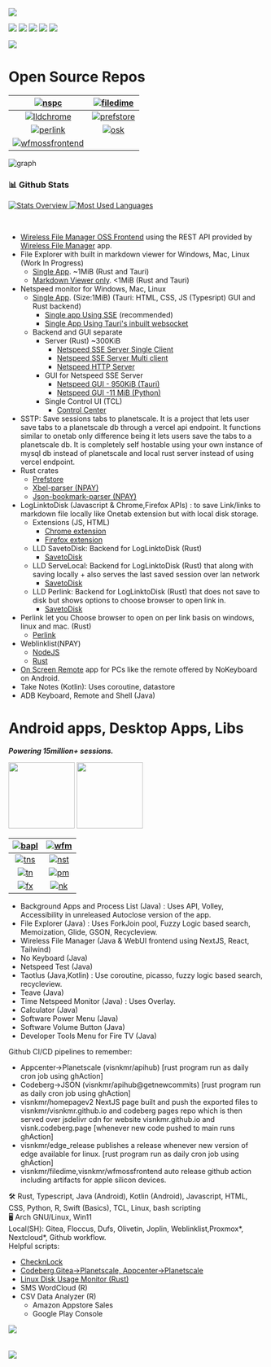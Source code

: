 ![](https://komarev.com/ghpvc/?username=visnkmr)
      
[![](https://img.shields.io/badge/-Linkedin-blue?style=flat-square&logo=Linkedin&logoColor=white)](https://www.linkedin.com/in/vishnunk-59124/)
[![](https://img.shields.io/badge/-Telegram-white?style=flat-square&logo=telegram)](https://vishnunkmr.t.me/)
[![](https://img.shields.io/badge/-Codeberg-white?style=flat-square&logo=codeberg)](https://codeberg.org/visnk)
[![](https://img.shields.io/badge/-Youtube-red?style=flat-square&logo=youtube)](https://youtube.com/@vishnunk)
[![](https://img.shields.io/badge/-Gmail-white?&style=flat-square&logo=Gmail)](mailto:visnkmr@gmail.com)

[![](https://data.jsdelivr.com/v1/package/gh/vishnunkmr/quickupdates/badge)](https://www.jsdelivr.com/package/gh/vishnunkmr/quickupdates)

<!-- <br>

![](https://cdn.jsdelivr.net/gh/visnkmr/visnkmr.github.io@main/appstore/images/bapl.png) 
![](https://cdn.jsdelivr.net/gh/visnkmr/visnkmr.github.io@main/appstore/images/pm.png) 
![](https://cdn.jsdelivr.net/gh/visnkmr/visnkmr.github.io@main/appstore/images/nokb.png)  
-->
      
# Open Source Repos    

|  <a href="https://github.com/visnkmr/netspeed_pc">![nspc] </a>  | <a href="https://github.com/visnkmr/filedime">![filedime] </a>|
| :------------: | :--------: |
| <a href="https://github.com/visnkmr/LogLink2Disk_chrome">![lldchrome] </a>   | <a href="https://github.com/visnkmr/prefstore">![prefstore] </a>|
| <a href="https://github.com/visnkmr/perlink">![perlink] </a>   | <a href="https://github.com/visnkmr/onscreenkeyboard">![osk] </a>|
| <a href="https://github.com/visnkmr/wfmossfrontend">![wfmossfrontend] </a>  | |

![graph]  

### 📊 Github Stats
<a href='https://github.com/visnkmr/visnkmr'>  

![Stats Overview](https://cdn.jsdelivr.net/gh/visnkmr/github-stats-transparent@output/generated/overview.svg)
![Most Used Languages](https://cdn.jsdelivr.net/gh/visnkmr/github-stats-transparent@output/generated/languages.svg)

</a>
<br>

  - [Wireless File Manager OSS Frontend](https://github.com/visnkmr/wfmossfrontend) using the REST API provided by [Wireless File Manager](https://github.com/visnkmr/wfm) app.
  - File Explorer with built in markdown viewer for Windows, Mac, Linux (Work In Progress)
      - [Single App](https://github.com/visnkmr/filedime). ~1MiB (Rust and Tauri)
      - [Markdown Viewer only](https://github.com/visnkmr/markdown_viewer_pc/). <1MiB (Rust and Tauri)
  - Netspeed monitor for Windows, Mac, Linux
      - [Single App](https://github.com/visnkmr/netspeed_pc/releases/latest). (Size:1MiB) (Tauri: HTML, CSS, JS (Typesript) GUI and Rust backend)
        - [Single app Using SSE](https://github.com/visnkmr/netspeed_pc) (recommended)
        - [Single App Using Tauri's inbuilt websocket](https://github.com/visnkmr/netspeed_tauri_websocket)
      - Backend and GUI separate
          - Server (Rust) ~300KiB
            - [Netspeed SSE Server Single Client](https://github.com/visnkmr/netspeed_server/releases/latest)
            - [Netspeed SSE Server Multi client](https://github.com/visnkmr/netspeed_server/tree/multi_sse_atomic)
            - [Netspeed HTTP Server](https://github.com/visnkmr/netspeed_server_http/releases/latest)  
          - GUI for Netspeed SSE Server
            - [Netspeed GUI - 950KiB (Tauri)](https://github.com/visnkmr/netspeed_gui/releases/latest)
            - [Netspeed GUI -11 MiB (Python)](https://github.com/visnkmr/ns_gui/releases/latest)  
          - Single Control UI (TCL)
            - [Control Center](https://github.com/visnkmr/netspeed_monitor_control_center)
  - SSTP: Save sessions tabs to planetscale. It is a project that lets user save tabs to a planetscale db through a vercel api endpoint. It functions similar to onetab only difference being it lets users save the tabs to a planetscale db. It is completely self hostable using your own instance of mysql db instead of planetscale and local rust server instead of using vercel endpoint.
  - Rust crates
    - [Prefstore](https://github.com/visnkmr/prefstore) 
    - [Xbel-parser (NPAY)](#)
    - [Json-bookmark-parser (NPAY)](#)
  - LogLinktoDisk (Javascript & Chrome,Firefox APIs) : to save Link/links to markdown file locally like Onetab extension but with local disk storage.
    - Extensions (JS, HTML)
      - [Chrome extension](https://github.com/visnkmr/LogLink2Disk_chrome)
      - [Firefox extension](https://github.com/visnkmr/LogLink2Disk_Firefox_extension)
    - LLD SavetoDisk: Backend for LogLinktoDisk (Rust)
      - [SavetoDisk](https://github.com/visnkmr/savetodisk)
    - LLD ServeLocal: Backend for LogLinktoDisk (Rust) that along with saving locally + also serves the last saved session over lan network
      - [SavetoDisk](https://github.com/visnkmr/savetodisk/tree/serve_markdowns)
    - LLD Perlink: Backend for LogLinktoDisk (Rust) that does not save to disk but shows options to choose browser to open link in.
      - [SavetoDisk](https://github.com/visnkmr/savetodisk/tree/open_link_in)
  - Perlink let you Choose browser to open on per link basis on windows, linux and mac. (Rust)
    - [Perlink](https://github.com/visnkmr/perlink)   
  - Weblinklist(NPAY)
    - [NodeJS](#)
    - [Rust](#)
  - [On Screen Remote](https://github.com/visnkmr/onscreenkeyboard) app for PCs like the remote offered by NoKeyboard on Android.
  - Take Notes (Kotlin): Uses coroutine, datastore
  - ADB Keyboard, Remote and Shell (Java)


# Android apps, Desktop Apps, Libs

<b><i>Powering 15million+ sessions.</i></b>

  <div>
    <a href="https://play.google.com/store/apps/developer?id=Vishnu+N+K"><img width="130px" src="https://play.google.com/intl/en_us/badges/images/badge_new.png" class="storebs bmargins" /></a>
              <a  href="https://www.amazon.com/gp/mas/dl/android?p=io.github.visnkmr.bapl&showAll=1"><img width="130px" src="https://images-na.ssl-images-amazon.com/images/G/01/mobile-apps/devportal2/res/images/amazon-appstore-badge-english-white.png" class="storebs bmargins" /></a>
<!--                   <a  href="https://apps.microsoft.com/store/search?publisher=Vishnu%20N%20K"><img width="130px" src="https://get.microsoft.com/images/en-us%20dark.svg" class="storebs bmargins" /></a> -->
  </div>

| <a href="https://github.com/visnkmr/backgroundappslist">![bapl] </a>   | <a href="https://github.com/visnkmr/wfm">![wfm] </a>|
| :------------: | :--------: |
| <a href="https://github.com/visnkmr/timenetspeed">![tns] </a>   | <a href="https://github.com/visnkmr/netspeed-test">![nst] </a>|
| <a href="https://github.com/visnkmr/takenotes">![tn] </a>   | <a href="https://github.com/visnkmr/powermenu">![pm] </a>|
| <a href="https://github.com/visnkmr/file_explorer">![fx] </a>   | <a href="https://github.com/visnkmr/nokeyboard">![nk] </a>|

- Background Apps and Process List (Java) : Uses API, Volley, Accessibility in unreleased Autoclose version of the app.
- File Explorer (Java) : Uses ForkJoin pool, Fuzzy Logic based search, Memoization, Glide, GSON, Recycleview.
- Wireless File Manager (Java & WebUI frontend using NextJS, React, Tailwind)
- No Keyboard (Java)
- Netspeed Test (Java)
- Taotlus (Java,Kotlin) : Use coroutine, picasso, fuzzy logic based search, recycleview.
- Teave (Java)
- Time Netspeed Monitor (Java) : Uses Overlay.
- Calculator (Java)
- Software Power Menu (Java)
- Software Volume Button (Java)
- Developer Tools Menu for Fire TV (Java)

Github CI/CD pipelines to remember:
- Appcenter->Planetscale (visnkmr/apihub) [rust program run as daily cron job using ghAction]
- Codeberg->JSON (visnkmr/apihub@getnewcommits) [rust program run as daily cron job using ghAction]
- visnkmr/homepagev2 NextJS page built and push the exported files to visnkmr/visnkmr.github.io and codeberg pages repo which is then served over jsdelivr cdn for website visnkmr.github.io and visnk.codeberg.page [whenever new code pushed to main runs ghAction]
- visnkmr/edge_release publishes a release whenever new version of edge available for linux. [rust program run as daily cron job using ghAction]
- visnkmr/filedime,visnkmr/wfmossfrontend auto release github action including artifacts for apple silicon devices.
   
🛠️ Rust, Typescript, Java (Android), Kotlin  (Android), Javascript, HTML, CSS, Python, R, Swift (Basics), TCL, Linux, bash scripting  
🖥️ Arch GNU/Linux, Win11  
Local(SH): Gitea, Floccus, Dufs, Olivetin, Joplin, Weblinklist,Proxmox*, Nextcloud*, Github workflow.  
Helpful scripts: 
  - [ChecknLock](https://github.com/visnkmr/checknlock)
  - [Codeberg,Gitea->Planetscale, Appcenter->Planetscale](https://github.com/visnkmr/apihub)
  - [Linux Disk Usage Monitor (Rust)](https://github.com/visnkmr/dude)
  - SMS WordCloud (R)
  - CSV Data Analyzer (R)
    - Amazon Appstore Sales 
    - Google Play Console

  
![](https://cdn.jsdelivr.net/gh/visnkmr/visnkmr.github.io@main/images/amzstore.webp)  
<br>  
![](https://cdn.jsdelivr.net/gh/visnkmr/visnkmr.github.io@main/images/gplay.webp)  
<!--
**visnkmr/visnkmr** is a ✨ _special_ ✨ repository because its `README.md` (this file) appears on your GitHub profile.

Here are some ideas to get you started:

- 🔭 I’m currently working on ...
- 🌱 I’m currently learning ...
- 👯 I’m looking to collaborate on ...
- 🤔 I’m looking for help with ...
- 💬 Ask me about ...
- 📫 How to reach me: ...
- 😄 Pronouns: ...
- ⚡ Fun fact: ...
-->

<!----------------------------------{ reference links }--------------------------------->

[filedime]: https://github-readme-stats.vercel.app/api/pin/?username=visnkmr&repo=filedime
[wfmossfrontend]: https://github-readme-stats.vercel.app/api/pin/?username=visnkmr&repo=wfmossfrontend
[lldchrome]: https://github-readme-stats.vercel.app/api/pin/?username=visnkmr&repo=LogLink2Disk_chrome
[prefstore]: https://github-readme-stats.vercel.app/api/pin/?username=visnkmr&repo=prefstore
[perlink]: https://github-readme-stats.vercel.app/api/pin/?username=visnkmr&repo=perlink
[osk]: https://github-readme-stats.vercel.app/api/pin/?username=visnkmr&repo=onscreenkeyboard
[graph]: https://github-readme-activity-graph.vercel.app/graph?username=visnkmr&theme=react-dark&hide_border=false&area=true
[bapl]:https://github-readme-stats.vercel.app/api/pin/?username=visnkmr&repo=backgroundappslist
[fx]:https://github-readme-stats.vercel.app/api/pin/?username=visnkmr&repo=file_explorer
[nk]:https://github-readme-stats.vercel.app/api/pin/?username=visnkmr&repo=nokeyboard
[nst]:https://github-readme-stats.vercel.app/api/pin/?username=visnkmr&repo=netspeed-test
[pm]:https://github-readme-stats.vercel.app/api/pin/?username=visnkmr&repo=powermenu
[tn]:https://github-readme-stats.vercel.app/api/pin/?username=visnkmr&repo=takenotes
[tns]:https://github-readme-stats.vercel.app/api/pin/?username=visnkmr&repo=timenetspeed
[wfm]:https://github-readme-stats.vercel.app/api/pin/?username=visnkmr&repo=wfm
[nspc]:https://github-readme-stats.vercel.app/api/pin/?username=visnkmr&repo=netspeed_pc
